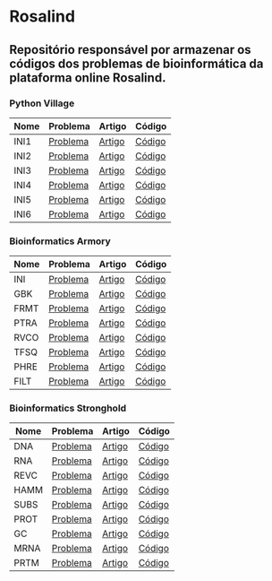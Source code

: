 # Rosalind

## Repositório responsável por armazenar os códigos dos problemas de bioinformática da plataforma online Rosalind.

### Python Village
|Nome|Problema|Artigo|Código|
|-|-|-|-|
|INI1|[Problema](https://rosalind.info/problems/ini1/)|[Artigo](https://www.linkedin.com/pulse/rosalind-01-primeiro-passo-para-bioinform%2525C3%2525A1tica-trevisan-linhares-vfuqf)|[Código](https://github.com/GTL98/Rosalind/blob/main/Python%20Village/INI1/INI1.py)|
|INI2|[Problema](https://rosalind.info/problems/ini2/)|[Artigo](https://www.linkedin.com/pulse/rosalind-02-c%C3%A1lculo-da-hipotenusa-guilherme-trevisan-linhares-2ajtf/)|[Código](https://github.com/GTL98/Rosalind/blob/main/Python%20Village/INI2/INI2.py)|
|INI3|[Problema](https://rosalind.info/problems/ini3/)|[Artigo](https://www.linkedin.com/pulse/rosalind-03-manipula%2525C3%2525A7%2525C3%2525A3o-de-strings-guilherme-trevisan-linhares-1jy9f)|[Código](https://github.com/GTL98/Rosalind/blob/main/Python%20Village/INI3/INI3.py)|
|INI4|[Problema](https://rosalind.info/problems/ini4/)|[Artigo]()|[Código](https://github.com/GTL98/Rosalind/blob/main/Python%20Village/INI4/INI4.py)|
|INI5|[Problema](https://rosalind.info/problems/ini5/)|[Artigo]()|[Código](https://github.com/GTL98/Rosalind/blob/main/Python%20Village/INI5/INI5.py)|
|INI6|[Problema](https://rosalind.info/problems/ini6/)|[Artigo]()|[Código](https://github.com/GTL98/Rosalind/blob/main/Python%20Village/INI6/INI6.py)|

### Bioinformatics Armory
|Nome|Problema|Artigo|Código|
|-|-|-|-|
|INI|[Problema](https://rosalind.info/problems/ini/)|[Artigo]()|[Código](https://github.com/GTL98/Rosalind/blob/main/Bioinformatics%20Armory/INI/INI.py)|
|GBK|[Problema](https://rosalind.info/problems/gbk/)|[Artigo]()|[Código](https://github.com/GTL98/Rosalind/blob/main/Bioinformatics%20Armory/GBK/GBK.py)|
|FRMT|[Problema](https://rosalind.info/problems/frmt/)|[Artigo]()|[Código](https://github.com/GTL98/Rosalind/blob/main/Bioinformatics%20Armory/FRMT/FRMT.py)|
|PTRA|[Problema](https://rosalind.info/problems/ptra/)|[Artigo]()|[Código](https://github.com/GTL98/Rosalind/blob/main/Bioinformatics%20Armory/PTRA/PTRA.py)|
|RVCO|[Problema](https://rosalind.info/problems/rvco/)|[Artigo]()|[Código](https://github.com/GTL98/Rosalind/blob/main/Bioinformatics%20Armory/RVCO/RVCO.py)|
|TFSQ|[Problema](https://rosalind.info/problems/tfsq/)|[Artigo]()|[Código](https://github.com/GTL98/Rosalind/blob/main/Bioinformatics%20Armory/TFSQ/TFSQ.py)|
|PHRE|[Problema](https://rosalind.info/problems/phre/)|[Artigo]()|[Código](https://github.com/GTL98/Rosalind/blob/main/Bioinformatics%20Armory/PHRE/PHRE.py)|
|FILT|[Problema](https://rosalind.info/problems/filt/)|[Artigo]()|[Código](https://github.com/GTL98/Rosalind/blob/main/Bioinformatics%20Armory/FILT/FILT.py)|

### Bioinformatics Stronghold
|Nome|Problema|Artigo|Código|
|-|-|-|-|
|DNA|[Problema](https://rosalind.info/problems/dna/)|[Artigo]()|[Código](https://github.com/GTL98/Rosalind/blob/main/Bioinformatics%20Stronghold/DNA/DNA.py)|
|RNA|[Problema](https://rosalind.info/problems/rna/)|[Artigo]()|[Código](https://github.com/GTL98/Rosalind/blob/main/Bioinformatics%20Stronghold/RNA/RNA.py)|
|REVC|[Problema](https://rosalind.info/problems/revc/)|[Artigo]()|[Código](https://github.com/GTL98/Rosalind/blob/main/Bioinformatics%20Stronghold/REVC/REVC.py)|
|HAMM|[Problema](https://rosalind.info/problems/hamm/)|[Artigo]()|[Código](https://github.com/GTL98/Rosalind/blob/main/Bioinformatics%20Stronghold/HAMM/HAMM.py)|
|SUBS|[Problema](https://rosalind.info/problems/subs/)|[Artigo]()|[Código](https://github.com/GTL98/Rosalind/blob/main/Bioinformatics%20Stronghold/SUBS/SUBS.py)|
|PROT|[Problema](https://rosalind.info/problems/prot/)|[Artigo]()|[Código](https://github.com/GTL98/Rosalind/blob/main/Bioinformatics%20Stronghold/PROT/PROT.py)|
|GC|[Problema](https://rosalind.info/problems/gc/)|[Artigo]()|[Código](https://github.com/GTL98/Rosalind/blob/main/Bioinformatics%20Stronghold/GC/GC.py)|
|MRNA|[Problema](https://rosalind.info/problems/mrna/)|[Artigo]()|[Código](https://github.com/GTL98/Rosalind/blob/main/Bioinformatics%20Stronghold/MRNA/MRNA.py)|
|PRTM|[Problema](https://rosalind.info/problems/prtm/)|[Artigo]()|[Código](https://github.com/GTL98/Rosalind/blob/main/Bioinformatics%20Stronghold/PRTM/PRTM.py)|
